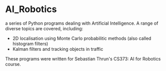# AI_Robotics
a series of Python programs dealing with Artificial Intelligence. A range of diverse topics are covered, including:

* 2D localisation using Monte Carlo probabilitic methods (also called histogram filters)
* Kalman filters and tracking objects in traffic

These programs were written for Sebastian Thrun's CS373: AI for Robotics course. 
